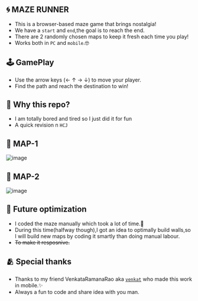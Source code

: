 ## 🌀 MAZE RUNNER

- This is a browser-based maze game that brings nostalgia!
- We have  a `start` and `end`,the goal is to reach the end.
- There are 2 randomly chosen maps to keep it fresh each time you play!
- Works both in `PC` and `mobile`.🤓

## 🕹️ GamePlay

- Use the arrow keys (← ↑ → ↓) to move your player.
- Find the path and reach the destination to win!



## 🤔 Why this repo?
- I am totally bored and tired so I just did it for fun
- A quick revision n `HCJ`

##  🧩 MAP-1
![image](https://github.com/user-attachments/assets/b98d2dea-0f33-4e95-98b6-545fea36a4db)

## 🧩 MAP-2
![image](https://github.com/user-attachments/assets/e86edbda-2f4d-4ec6-bafc-c3d587df5397)

## 🚀 Future optimization
- I coded the maze manually which took a lot of time.🥵
- During this time(halfway though),I got an idea to optimally build walls,so I will build new maps by coding it smartly than doing manual labour.
- ~~To make it resposnive.~~

## 🫂 Special thanks
- Thanks to my friend VenkataRamanaRao aka [`venkat`](https://github.com/VenkataRamanaRao5) who made this work in mobile.✨
- Always a fun to code and share idea with you man.
